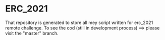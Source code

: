 # ERC_2021
That repository is generated to store all mey script written for erc_2021 remote challenge.
To see the cod (still in development process) ==> please visit the "master" branch.
